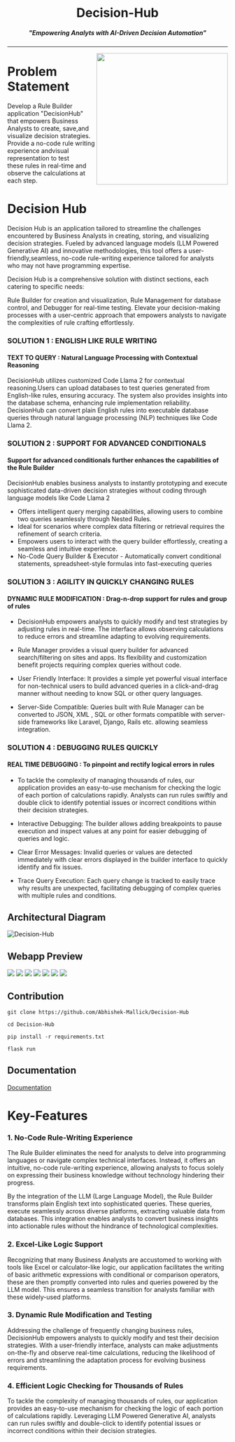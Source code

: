 <h1 align="center">Decision-Hub</h1>
<h5 align="center">"Empowering Analyts with AI-Driven Decision Automation"</h5>

<hr>

<img align="right" height="300px" padding="20px" src="static/images/server-animate.svg">

# Problem Statement

Develop a Rule Builder application "DecisionHub" that empowers Business Analysts to create, save,and visualize decision strategies.
Provide a no-code rule writing experience andvisual representation to test <br> these rules in real-time and observe the calculations at each step.

# Decision Hub 

Decision Hub is an application tailored to streamline the challenges encountered by Business Analysts in creating, storing, and visualizing decision strategies. Fueled by advanced language models (LLM Powered Generative AI) and innovative methodologies, this tool offers a user-friendly,seamless, no-code rule-writing experience tailored for analysts who may not have programming expertise.

Decision Hub is a comprehensive solution with distinct sections, each catering to specific needs: 

Rule Builder for creation and visualization, Rule Management for database control, and Debugger for real-time testing. Elevate your decision-making processes with a user-centric approach that empowers analysts to navigate the complexities of rule crafting effortlessly.

### SOLUTION 1 : ENGLISH LIKE RULE WRITING
#### TEXT TO QUERY : Natural Language Processing with Contextual Reasoning
DecisionHub utilizes customized Code Llama 2 for contextual reasoning.Users can upload databases to test queries generated from English-like rules, ensuring accuracy. The system also provides insights into the database schema, enhancing rule implementation reliability.
DecisionHub can convert plain English rules into executable database queries through natural language processing (NLP) techniques like Code Llama 2.


### SOLUTION 2 : SUPPORT FOR ADVANCED CONDITIONALS
#### Support for advanced conditionals further enhances the capabilities of the Rule Builder

DecisionHub enables business analysts to instantly prototyping and execute sophisticated data-driven decision strategies without coding through language models like Code Llama 2

* Offers intelligent query merging capabilities, allowing users to combine two queries seamlessly through Nested Rules.
* Ideal for scenarios where complex data filtering or retrieval requires the refinement of search criteria.
* Empowers users to interact with the query builder effortlessly, creating a seamless and intuitive experience.
* No-Code Query Builder & Executor - Automatically convert conditional statements, spreadsheet-style formulas into fast-executing queries


### SOLUTION 3 : AGILITY IN QUICKLY CHANGING RULES
#### DYNAMIC RULE MODIFICATION : Drag-n-drop support for rules and group of rules

* DecisionHub empowers analysts to quickly modify and test strategies by adjusting rules in real-time. The interface allows observing calculations to reduce errors and streamline adapting to evolving requirements. 

* Rule Manager provides a visual query builder for advanced search/filtering on sites and apps. Its flexibility and customization benefit projects requiring complex queries without code.

* User Friendly Interface: It provides a simple yet powerful visual interface for non-technical users to build advanced queries in a click-and-drag manner without needing to know SQL or other query languages.
* Server-Side Compatible: Queries built with Rule Manager can be converted to JSON, XML , SQL or other formats compatible with server-side frameworks like Laravel, Django, Rails etc. allowing seamless integration.

### SOLUTION 4 : DEBUGGING RULES QUICKLY
#### REAL TIME DEBUGGING  : To pinpoint and rectify logical errors in rules
* To tackle the complexity of managing thousands of rules, our application provides an easy-to-use mechanism for checking the logic of each portion of calculations rapidly.  Analysts can run rules swiftly and double click to identify potential issues or incorrect conditions within their decision  strategies.

* Interactive Debugging: The builder allows adding breakpoints to pause execution and inspect values at any point for easier debugging of queries and logic.
* Clear Error Messages: Invalid queries or values are detected immediately with clear errors displayed in the builder interface to quickly identify and fix issues.
* Trace Query Execution: Each query change is tracked to easily trace why results are unexpected, facilitating debugging of complex queries with multiple rules and conditions.



## Architectural Diagram
![Decision-Hub](https://github.com/Abhishek-Mallick/Decision-Hub/assets/106394426/1d760f38-0111-4c47-889c-3f63a892fba2)

## Webapp Preview
<img src="static/images/preview/img1.png">
<img src="static/images/preview/img2.png">
<img src="static/images/preview/img3.png">
<img src="static/images/preview/img4.png">
<img src="static/images/preview/img5.png">
<img src="static/images/preview/img7.png">
<img src="static/images/preview/img8.png">


## Contribution

```
git clone https://github.com/Abhishek-Mallick/Decision-Hub
```
```
cd Decision-Hub
```
```
pip install -r requirements.txt
```
```
flask run
```



## Documentation

[Documentation](https://drive.google.com/file/d/1ioUanHQ7KLsXZGFywug9vGmdUa9GhYiE/view?usp=sharing)


# Key-Features

### 1. No-Code Rule-Writing Experience
The Rule Builder eliminates the need for analysts to delve into programming languages or navigate complex technical interfaces. Instead, it offers an intuitive, no-code rule-writing experience, allowing analysts to focus solely on expressing their business knowledge without technology hindering their progress.

By the integration of the LLM (Large Language Model), the Rule Builder transforms plain English text into sophisticated queries. These queries, execute seamlessly across diverse platforms, extracting valuable data from databases. This integration enables analysts to convert business insights into actionable rules without the hindrance of technological complexities.

### 2. Excel-Like Logic Support
Recognizing that many Business Analysts are accustomed to working with tools like Excel or calculator-like logic, our application facilitates the writing of basic arithmetic expressions with conditional or comparison operators, these are then promptly converted into rules and queries powered by the LLM model. This ensures a seamless transition for analysts familiar with these widely-used platforms.

### 3. Dynamic Rule Modification and Testing
Addressing the challenge of frequently changing business rules, DecisionHub empowers analysts to quickly modify and test their decision strategies. With a user-friendly interface, analysts can make adjustments on-the-fly and observe real-time calculations, reducing the likelihood of errors and streamlining the adaptation process for evolving business requirements.

### 4. Efficient Logic Checking for Thousands of Rules
To tackle the complexity of managing thousands of rules, our application provides an easy-to-use mechanism for checking the logic of each portion of calculations rapidly. Leveraging LLM Powered Generative AI, analysts can run rules swiftly and double-click to identify potential issues or incorrect conditions within their decision strategies.
